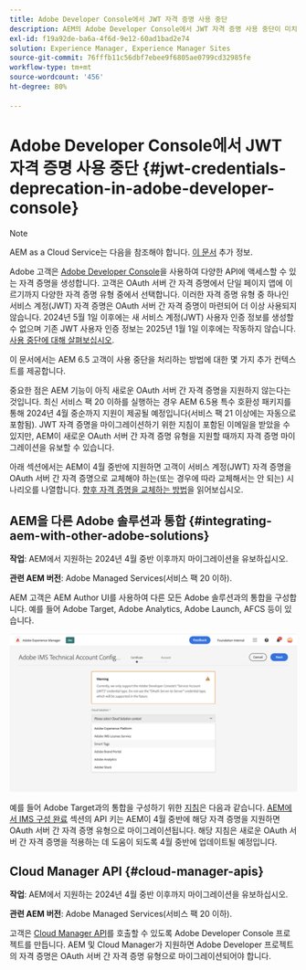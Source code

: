 ```yaml
---
title: Adobe Developer Console에서 JWT 자격 증명 사용 중단
description: AEM의 Adobe Developer Console에서 JWT 자격 증명 사용 중단이 미치는 영향에 대해 알아봅니다.
exl-id: f19a92de-ba6a-4f6d-9e12-60ad1bad2e74
solution: Experience Manager, Experience Manager Sites
source-git-commit: 76fffb11c56dbf7ebee9f6805ae0799cd32985fe
workflow-type: tm+mt
source-wordcount: '456'
ht-degree: 80%

---
```


# Adobe Developer Console에서 JWT 자격 증명 사용 중단 {#jwt-credentials-deprecation-in-adobe-developer-console}

>[!NOTE]
> AEM as a Cloud Service는 다음을 참조해야 합니다. [이 문서](https://experienceleague.adobe.com/docs/experience-manager-cloud-service/content/security/jwt-credentials-deprecation-in-adobe-developer-console.html) 추가 정보.

Adobe 고객은 [Adobe Developer Console](https://developer.adobe.com/console)을 사용하여 다양한 API에 액세스할 수 있는 자격 증명을 생성합니다. 고객은 OAuth 서버 간 자격 증명에서 단일 페이지 앱에 이르기까지 다양한 자격 증명 유형 중에서 선택합니다. 이러한 자격 증명 유형 중 하나인 서비스 계정(JWT) 자격 증명은 OAuth 서버 간 자격 증명이 마련되어 더 이상 사용되지 않습니다. 2024년 5월 1일 이후에는 새 서비스 계정(JWT) 사용자 인증 정보를 생성할 수 없으며 기존 JWT 사용자 인증 정보는 2025년 1월 1일 이후에는 작동하지 않습니다. [사용 중단에 대해 살펴보십시오](https://developer.adobe.com/developer-console/docs/guides/authentication/ServerToServerAuthentication/migration/).

이 문서에서는 AEM 6.5 고객이 사용 중단을 처리하는 방법에 대한 몇 가지 추가 컨텍스트를 제공합니다.

중요한 점은 AEM 기능이 아직 새로운 OAuth 서버 간 자격 증명을 지원하지 않는다는 것입니다. 최신 서비스 팩 20 이하를 실행하는 경우 AEM 6.5용 특수 호환성 패키지를 통해 2024년 4월 중순까지 지원이 제공될 예정입니다(서비스 팩 21 이상에는 자동으로 포함됨). JWT 자격 증명을 마이그레이션하기 위한 지침이 포함된 이메일을 받았을 수 있지만, AEM이 새로운 OAuth 서버 간 자격 증명 유형을 지원할 때까지 자격 증명 마이그레이션을 유보할 수 있습니다.

아래 섹션에서는 AEM이 4월 중반에 지원하면 고객이 서비스 계정(JWT) 자격 증명을 OAuth 서버 간 자격 증명으로 교체해야 하는(또는 경우에 따라 교체해서는 안 되는) 시나리오를 나열합니다. [향후 자격 증명을 교체하는 방법](https://developer.adobe.com/developer-console/docs/guides/authentication/ServerToServerAuthentication/migration/#migration-overview)을 읽어보십시오.

## AEM을 다른 Adobe 솔루션과 통합 {#integrating-aem-with-other-adobe-solutions}

**작업**: AEM에서 지원하는 2024년 4월 중반 이후까지 마이그레이션을 유보하십시오.

**관련 AEM 버전**: Adobe Managed Services(서비스 팩 20 이하).


AEM 고객은 AEM Author UI를 사용하여 다른 모든 Adobe 솔루션과의 통합을 구성합니다. 예를 들어 Adobe Target, Adobe Analytics, Adobe Launch, AFCS 등이 있습니다.

![AEM을 다른 솔루션과 통합](/help/sites-administering/assets/jwt-deprecation.png)

예를 들어 Adobe Target과의 통합을 구성하기 위한 [지침](https://docs.mktossl.com/docs/experience-manager-cloud-service/content/sites/integrations/integration-adobe-target-ims.html?lang=ko)은 다음과 같습니다. [AEM에서 IMS 구성 완료](https://docs.mktossl.com/docs/experience-manager-cloud-service/content/sites/integrations/integration-adobe-target-ims.html#completing-the-ims-configuration-in-aem) 섹션의 API 키는 AEM이 4월 중반에 해당 자격 증명을 지원하면 OAuth 서버 간 자격 증명 유형으로 마이그레이션됩니다. 해당 지침은 새로운 OAuth 서버 간 자격 증명을 적용하는 데 도움이 되도록 4월 중반에 업데이트될 예정입니다.

## Cloud Manager API {#cloud-manager-apis}

**작업**: AEM에서 지원하는 2024년 4월 중반 이후까지 마이그레이션을 유보하십시오.

**관련 AEM 버전**: Adobe Managed Services(서비스 팩 20 이하).

고객은 [Cloud Manager API](https://developer.adobe.com/experience-cloud/cloud-manager/guides/getting-started/create-api-integration/)를 호출할 수 있도록 Adobe Developer Console 프로젝트를 만듭니다. AEM 및 Cloud Manager가 지원하면 Adobe Developer 프로젝트의 자격 증명은 OAuth 서버 간 자격 증명 유형으로 마이그레이션되어야 합니다.
